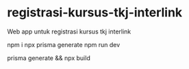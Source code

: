 # registrasi-kursus-tkj-interlink

Web app untuk registrasi kursus tkj interlink

npm i
npx prisma generate
npm run dev

prisma generate && npx build
